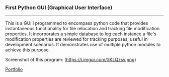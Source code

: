 ### First Python GUI (Graphical User Interface)
***

This is a GUI I programmed to encompass python code
that provides instantaneous functionality for file 
relocation and tracking file modification properties.
It incorporates a simple database to log each instance
a file's modification properties are reviewed for
tracking purposes, useful in development scenarios.
It demonstrates use of multiple python modules
to achieve this purpose.

Screenshot of this program: (https://i.imgur.com/3KLQzsv.png)

[Portfolio](../../READMEport1.md)

